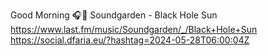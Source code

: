 Good Morning 🎧🎵 Soundgarden - Black Hole Sun  https://www.last.fm/music/Soundgarden/_/Black+Hole+Sun https://social.dfaria.eu/?hashtag=2024-05-28T06:00:04Z